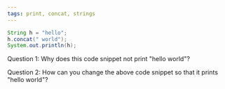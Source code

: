 ```yaml
---
tags: print, concat, strings
---
```


```java
String h = "hello";
h.concat(" world");
System.out.println(h);
```

Question 1: Why does this code snippet not print "hello world"?

Question 2: How can you change the above code snippet so that it prints "hello world"?

